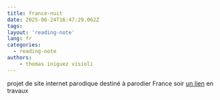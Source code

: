 ```yaml
---
title: france-nuit
date: 2025-06-24T16:47:29.062Z
tags:
layout: 'reading-note'
lang: fr
categories: 
  - reading-note
authors:
    - thomas iniguez visioli
---
```

projet de site internet parodique destiné à parodier France soir 
<a href="https://france-nuit.github.io/">un lien</a>
en travaux
